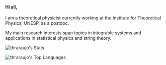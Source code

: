 #### Hi all,

I am a theoretical physicist currently working at the Institute for Theoretical Physics, UNESP, as a postdoc. 

My main research interests span topics in integrable systems and applications in statistical physics and string theory.

![thraraujo's Stats](https://github-readme-stats.vercel.app/api?username=thraraujo&theme=nord&show_icons=true&hide_border=true&count_private=true)

![thraraujo's Top Languages](https://github-readme-stats.vercel.app/api/top-langs/?username=thraraujo&theme=nord&show_icons=true&hide_border=true&&layout=donut&exclude_repo=thraraujo.github.io,website&hide=html,tex,vim%20script,jupyter%20notebook)
